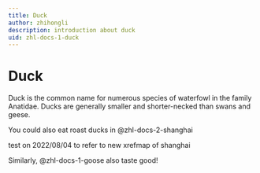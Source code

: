 ```yaml
---
title: Duck
author: zhihongli
description: introduction about duck
uid: zhl-docs-1-duck
---
```

# Duck

Duck is the common name for numerous species of waterfowl in the family Anatidae. Ducks are generally smaller and shorter-necked than swans and geese.  

You could also eat roast ducks in @zhl-docs-2-shanghai  

test on 2022/08/04 to refer to new xrefmap of shanghai

Similarly, @zhl-docs-1-goose also taste good!